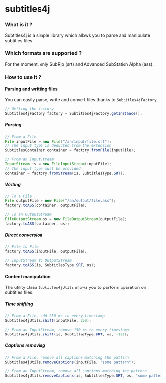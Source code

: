 # subtitles4j

### What is it ?
Subtitles4j is a simple library which allows you to parse and manipulate subtitles files. 

### Which formats are supported ?
For the moment, only SubRip (srt) and Advanced SubStation Alpha (ass).

### How to use it ?

#### Parsing and writting files
You can easily parse, write and convert files thanks to `Subtitles4jFactory`.
```java
// Getting the factory
Subtitles4jFactory factory = Subtitles4jFactory.getInstance();
```

##### Parsing
```java
// From a File
File inputFile = new File("/an/input/file.srt");
// The input type is deducted from the extension
SubtitlesContainer container = factory.fromFile(inputFile);

// From an InputStream
InputStream is = new FileInputStream(inputFile);
// The input type must be provided
container = factory.fromStream(is, SubtitlesType.SRT);
```

##### Writing
```java
// To a File
File outputFile = new File("/an/output/file.ass");
factory.toASS(container, outputFile);

// To an OutputStream
FileOutputStream os = new FileOutputStream(outputFile);
factory.toASS(container, os);
```

##### Direct conversion
```java
// File to File
factory.toASS(inputFile, outputFile);
		
// InputStream to OutputStream
factory.toASS(is, SubtitlesType.SRT, os);
```

#### Content manipulation
The utility class `Subtitles4jUtils` allows you to perform operation on subtitles files.

##### Time shifting
```java
// From a File, add 250 ms to every timestamp
Subtitles4jUtils.shift(inputFile, 250);
		
// From an InputStream, remove 150 ms to every timestamp
Subtitles4jUtils.shift(is, SubtitlesType.SRT, os, -150);
```

##### Captions removing
```java
// From a File, remove all captions matching the pattern
Subtitles4jUtils.removeCaptions(inputFile, "some pattern");

// From an InputStream, remove all captions matching the pattern
Subtitles4jUtils.removeCaptions(is, SubtitlesType.SRT, os, "some pattern");
